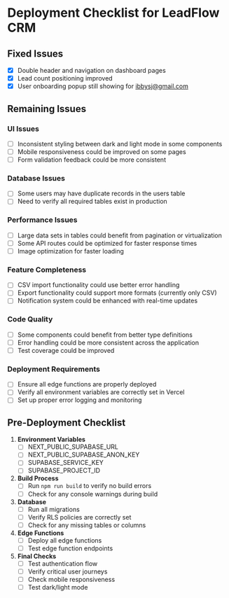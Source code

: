 # Deployment Checklist for LeadFlow CRM

## Fixed Issues
- [x] Double header and navigation on dashboard pages
- [x] Lead count positioning improved
- [x] User onboarding popup still showing for ibbysj@gmail.com

## Remaining Issues

### UI Issues
- [ ] Inconsistent styling between dark and light mode in some components
- [ ] Mobile responsiveness could be improved on some pages
- [ ] Form validation feedback could be more consistent

### Database Issues
- [ ] Some users may have duplicate records in the users table
- [ ] Need to verify all required tables exist in production

### Performance Issues
- [ ] Large data sets in tables could benefit from pagination or virtualization
- [ ] Some API routes could be optimized for faster response times
- [ ] Image optimization for faster loading

### Feature Completeness
- [ ] CSV import functionality could use better error handling
- [ ] Export functionality could support more formats (currently only CSV)
- [ ] Notification system could be enhanced with real-time updates

### Code Quality
- [ ] Some components could benefit from better type definitions
- [ ] Error handling could be more consistent across the application
- [ ] Test coverage could be improved

### Deployment Requirements
- [ ] Ensure all edge functions are properly deployed
- [ ] Verify all environment variables are correctly set in Vercel
- [ ] Set up proper error logging and monitoring

## Pre-Deployment Checklist

1. **Environment Variables**
   - [ ] NEXT_PUBLIC_SUPABASE_URL
   - [ ] NEXT_PUBLIC_SUPABASE_ANON_KEY
   - [ ] SUPABASE_SERVICE_KEY
   - [ ] SUPABASE_PROJECT_ID

2. **Build Process**
   - [ ] Run `npm run build` to verify no build errors
   - [ ] Check for any console warnings during build

3. **Database**
   - [ ] Run all migrations
   - [ ] Verify RLS policies are correctly set
   - [ ] Check for any missing tables or columns

4. **Edge Functions**
   - [ ] Deploy all edge functions
   - [ ] Test edge function endpoints

5. **Final Checks**
   - [ ] Test authentication flow
   - [ ] Verify critical user journeys
   - [ ] Check mobile responsiveness
   - [ ] Test dark/light mode
